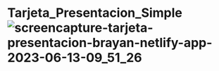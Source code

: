 # Tarjeta_Presentacion_Simple ![screencapture-tarjeta-presentacion-brayan-netlify-app-2023-06-13-09_51_26](https://tarjeta-presentacion-brayan.netlify.app/)


